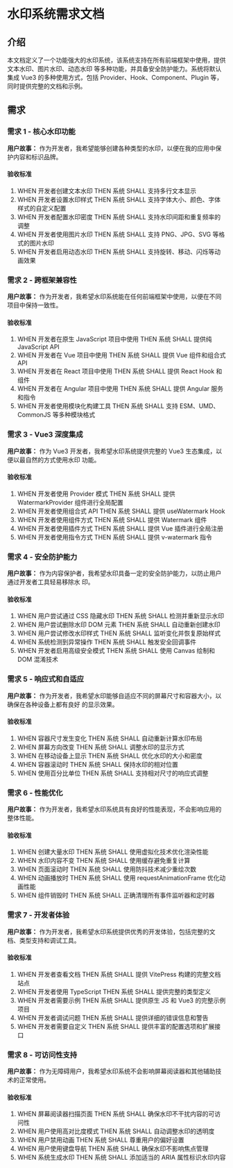 # 水印系统需求文档

## 介绍

本文档定义了一个功能强大的水印系统，该系统支持在所有前端框架中使用，提供文本水印、图片水印、动态水印
等多种功能，并具备安全防护能力。系统将默认集成 Vue3 的多种使用方式，包括
Provider、Hook、Component、Plugin 等，同时提供完整的文档和示例。

## 需求

### 需求 1 - 核心水印功能

**用户故事：** 作为开发者，我希望能够创建各种类型的水印，以便在我的应用中保护内容和标识品牌。

#### 验收标准

1. WHEN 开发者创建文本水印 THEN 系统 SHALL 支持多行文本显示
2. WHEN 开发者设置水印样式 THEN 系统 SHALL 支持字体大小、颜色、字体样式的自定义配置
3. WHEN 开发者配置水印密度 THEN 系统 SHALL 支持水印间距和重复频率的调整
4. WHEN 开发者使用图片水印 THEN 系统 SHALL 支持 PNG、JPG、SVG 等格式的图片水印
5. WHEN 开发者启用动态水印 THEN 系统 SHALL 支持旋转、移动、闪烁等动画效果

### 需求 2 - 跨框架兼容性

**用户故事：** 作为开发者，我希望水印系统能在任何前端框架中使用，以便在不同项目中保持一致性。

#### 验收标准

1. WHEN 开发者在原生 JavaScript 项目中使用 THEN 系统 SHALL 提供纯 JavaScript API
2. WHEN 开发者在 Vue 项目中使用 THEN 系统 SHALL 提供 Vue 组件和组合式 API
3. WHEN 开发者在 React 项目中使用 THEN 系统 SHALL 提供 React Hook 和组件
4. WHEN 开发者在 Angular 项目中使用 THEN 系统 SHALL 提供 Angular 服务和指令
5. WHEN 开发者使用模块化构建工具 THEN 系统 SHALL 支持 ESM、UMD、CommonJS 等多种模块格式

### 需求 3 - Vue3 深度集成

**用户故事：** 作为 Vue3 开发者，我希望水印系统提供完整的 Vue3 生态集成，以便以最自然的方式使用水印
功能。

#### 验收标准

1. WHEN 开发者使用 Provider 模式 THEN 系统 SHALL 提供 WatermarkProvider 组件进行全局配置
2. WHEN 开发者使用组合式 API THEN 系统 SHALL 提供 useWatermark Hook
3. WHEN 开发者使用组件方式 THEN 系统 SHALL 提供 Watermark 组件
4. WHEN 开发者使用插件方式 THEN 系统 SHALL 提供 Vue 插件进行全局注册
5. WHEN 开发者使用指令方式 THEN 系统 SHALL 提供 v-watermark 指令

### 需求 4 - 安全防护能力

**用户故事：** 作为内容保护者，我希望水印具备一定的安全防护能力，以防止用户通过开发者工具轻易移除水
印。

#### 验收标准

1. WHEN 用户尝试通过 CSS 隐藏水印 THEN 系统 SHALL 检测并重新显示水印
2. WHEN 用户尝试删除水印 DOM 元素 THEN 系统 SHALL 自动重新创建水印
3. WHEN 用户尝试修改水印样式 THEN 系统 SHALL 监听变化并恢复原始样式
4. WHEN 系统检测到异常操作 THEN 系统 SHALL 触发安全回调事件
5. WHEN 开发者启用高级安全模式 THEN 系统 SHALL 使用 Canvas 绘制和 DOM 混淆技术

### 需求 5 - 响应式和自适应

**用户故事：** 作为开发者，我希望水印能够自适应不同的屏幕尺寸和容器大小，以确保在各种设备上都有良好
的显示效果。

#### 验收标准

1. WHEN 容器尺寸发生变化 THEN 系统 SHALL 自动重新计算水印布局
2. WHEN 屏幕方向改变 THEN 系统 SHALL 调整水印的显示方式
3. WHEN 在移动设备上显示 THEN 系统 SHALL 优化水印的大小和密度
4. WHEN 容器滚动时 THEN 系统 SHALL 保持水印的相对位置
5. WHEN 使用百分比单位 THEN 系统 SHALL 支持相对尺寸的响应式调整

### 需求 6 - 性能优化

**用户故事：** 作为开发者，我希望水印系统具有良好的性能表现，不会影响应用的整体性能。

#### 验收标准

1. WHEN 创建大量水印 THEN 系统 SHALL 使用虚拟化技术优化渲染性能
2. WHEN 水印内容不变 THEN 系统 SHALL 使用缓存避免重复计算
3. WHEN 页面滚动时 THEN 系统 SHALL 使用防抖技术减少重绘次数
4. WHEN 动画播放时 THEN 系统 SHALL 使用 requestAnimationFrame 优化动画性能
5. WHEN 组件销毁时 THEN 系统 SHALL 正确清理所有事件监听器和定时器

### 需求 7 - 开发者体验

**用户故事：** 作为开发者，我希望水印系统提供优秀的开发体验，包括完整的文档、类型支持和调试工具。

#### 验收标准

1. WHEN 开发者查看文档 THEN 系统 SHALL 提供 VitePress 构建的完整文档站点
2. WHEN 开发者使用 TypeScript THEN 系统 SHALL 提供完整的类型定义
3. WHEN 开发者需要示例 THEN 系统 SHALL 提供原生 JS 和 Vue3 的完整示例项目
4. WHEN 开发者调试问题 THEN 系统 SHALL 提供详细的错误信息和警告
5. WHEN 开发者需要自定义 THEN 系统 SHALL 提供丰富的配置选项和扩展接口

### 需求 8 - 可访问性支持

**用户故事：** 作为无障碍用户，我希望水印系统不会影响屏幕阅读器和其他辅助技术的正常使用。

#### 验收标准

1. WHEN 屏幕阅读器扫描页面 THEN 系统 SHALL 确保水印不干扰内容的可访问性
2. WHEN 用户使用高对比度模式 THEN 系统 SHALL 自动调整水印的透明度
3. WHEN 用户禁用动画 THEN 系统 SHALL 尊重用户的偏好设置
4. WHEN 用户使用键盘导航 THEN 系统 SHALL 确保水印不影响焦点管理
5. WHEN 系统生成水印 THEN 系统 SHALL 添加适当的 ARIA 属性标识水印内容
